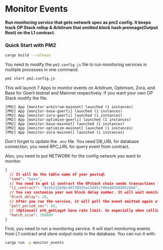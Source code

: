 # Monitor Events

**Run monitoring service that gets network spec as pm2 config. It keeps track OP Stack rollup & Arbitrum that emitted block hash preimage(Output Root) on the L1 contract.**

### Quick Start with PM2

```sh
cargo build --release
```

You need to modify the `pm2.config.js` file to run monitoring services in multiple processes in one command.

```sh
pm2 start pm2.config.js
```

This will launch 7 Apps to monitor events on Arbitrum, Optimism, Zora, and Base for Goerli testnet and Mainnet respectively. If you want your own OP Stack modify the file.

```
[PM2] App [monitor-arbitrum-mainnet] launched (1 instances)
[PM2] App [monitor-base-goerli] launched (1 instances)
[PM2] App [monitor-zora-goerli] launched (1 instances)
[PM2] App [monitor-optimism-goerli] launched (1 instances)
[PM2] App [monitor-base-mainnet] launched (1 instances)
[PM2] App [monitor-optimism-mainnet] launched (1 instances)
[PM2] App [monitor-zora-mainnet] launched (1 instances)
```

Don't forget to update the `.env` file. You need DB_URL for database connection, you need RPC_URL for query event from contract.

Also, you need to put NETWORK for the config network you want to monitor.

```json
{
  // It will be the table name of your postsql
  "name": "base",
  // You need to get L1 contract the OPstack chain sends transactions to settle.
  "l1_contract": "0x56315b90c40730925ec5485cf004d835058518A0",
  // You can customize your own block delay number. It will wait monitoring service to get a more finalized block.
  "block_delay": 20,
  // After you run the service, it will poll the event emitted again after the second below.
  "poll_period_sec": 60,
  // (Optional) eth_getLogat have rate limit. So especially when calling like base_goerli or optimism_goerli, if you don't batch the request, will face an error. If you don't put any parameter default will be the latest block number.
  "batch_size": 100000
}
```

First, you need to run a monitoring service. It will start monitoring events from L1 contract and store output roots in the database. You can run it with:

```sh
cargo run -p monitor_events
```
